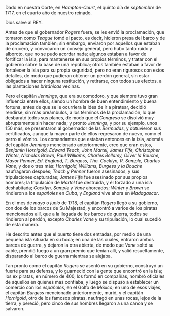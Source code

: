 Dado en nuestra Corte, en *Hampton-Court*, el quinto día de
*septiembre* de 1717, en el cuarto año de nuestro reinado.

Dios salve al REY.

Antes de que el gobernador *Rogers* fuera, se les envió la proclamación,
que tomaron como *Teague* tomó el pacto, es decir, hicieron presa del
barco y de la proclamación también; sin embargo, enviaron por aquellos que estaban
de crucero, y convocaron un consejo general, pero hubo tanto ruido y alboroto,
que no se pudo acordar nada; algunos estaban a favor de fortificar la
isla, para mantenerse en sus propios términos, y tratar con el gobierno
sobre la base de una república; otros también estaban a favor de fortalecer la
isla para su propia seguridad, pero no eran rigurosos con estos
detalles, de modo que pudieran obtener un perdón general, sin estar
obligados a hacer ninguna restitución, y retirarse, con todos sus efectos, a
las plantaciones *británicas* vecinas.

Pero el capitán *Jennings*, que era su comodoro, y que siempre tuvo gran
influencia entre ellos, siendo un hombre de buen entendimiento y buena fortuna,
antes de que se le ocurriera la idea de ir a piratear, decidió rendirse,
sin más preámbulos, a los términos de la proclamación, lo que desbarató
todos sus planes, de modo que el *Congreso* se disolvió muy abruptamente
sin hacer nada; y pronto *Jennings*, y por su ejemplo, unos 150
más, se presentaron al gobernador de las *Bermudas*, y obtuvieron sus certificados,
aunque la mayor parte de ellos regresaron de nuevo, como el perro al vómito.
Los comandantes que estaban entonces en la isla, además del capitán *Jennings*
mencionado anteriormente, creo que eran estos, *Benjamin Hornigold, Edward Teach, John
Martel, James Fife, Christopher Winter, Nicholas Brown, Paul Williams,
Charles Bellamy, Oliver la Bouche, *Mayor* Penner, Ed. England, T. Burgess,
Tho. Cocklyn, R. Sample, Charles Vane*, y dos o tres más:
*Hornigold, Williams, Burgess y la Bouche* naufragaron después;
*Teach* y *Penner* fueron asesinados, y sus tripulaciones capturadas; *James Fife* fue
asesinado por sus propios hombres; la tripulación de *Martel* fue destruida, y él
forzado a una isla deshabitada; *Cocklyn, Sample* y *Vane* ahorcados;
*Winter* y *Brown* se rindieron a los *españoles* en *Cuba*, y *England* vive ahora en
*Madagascar*.

En el mes de *mayo* o *junio* de 1718, el capitán *Rogers* llegó a su
gobierno, con dos de los barcos de Su Majestad, y encontró a varios de los
piratas mencionados allí, que a la llegada de los barcos de guerra, todos
se rindieron al perdón, excepto *Charles Vane* y su tripulación, lo cual
sucedió de esta manera.

He descrito antes que el puerto tiene dos entradas, por medio de una pequeña
isla situada en su boca; en una de las cuales, entraron ambos barcos de
guerra, y dejaron la otra abierta, de modo que *Vane* soltó su cable, prendió fuego
a un gran premio que tenían allí, y salió resueltamente, disparando al barco
de guerra mientras se alejaba.

Tan pronto como el capitán *Rogers* se asentó en su gobierno, construyó
un fuerte para su defensa, y lo guarneció con la gente que encontró en la
isla; los ex piratas, en número de 400, los formó en
compañías, nombró oficiales de aquellos en quienes más confiaba, y luego
se dispuso a establecer un comercio con los *españoles*, en el Golfo de
*México*; en uno de esos viajes, el capitán *Burgess* mencionado anteriormente,
murió, y el capitán *Hornigold*, otro de los famosos piratas, naufragó
en unas rocas, lejos de la tierra, y pereció, pero cinco de sus hombres
llegaron a una canoa y se salvaron.
